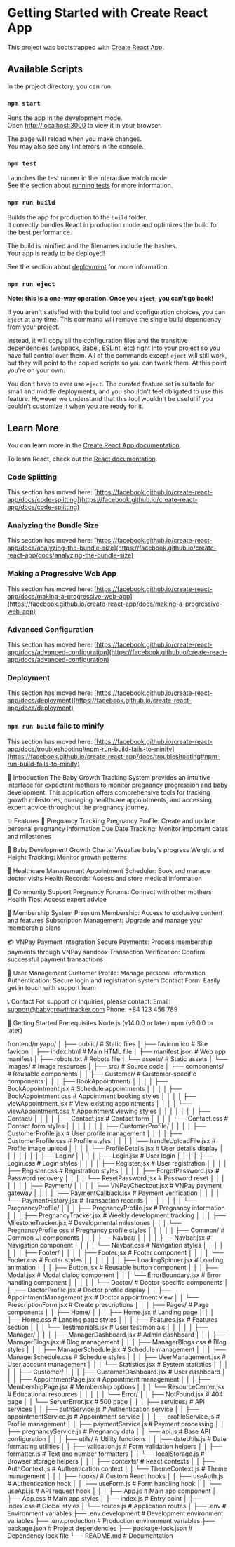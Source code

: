 # Getting Started with Create React App

This project was bootstrapped with [Create React App](https://github.com/facebook/create-react-app).

## Available Scripts

In the project directory, you can run:

### `npm start`

Runs the app in the development mode.\
Open [http://localhost:3000](http://localhost:3000) to view it in your browser.

The page will reload when you make changes.\
You may also see any lint errors in the console.

### `npm test`

Launches the test runner in the interactive watch mode.\
See the section about [running tests](https://facebook.github.io/create-react-app/docs/running-tests) for more information.

### `npm run build`

Builds the app for production to the `build` folder.\
It correctly bundles React in production mode and optimizes the build for the best performance.

The build is minified and the filenames include the hashes.\
Your app is ready to be deployed!

See the section about [deployment](https://facebook.github.io/create-react-app/docs/deployment) for more information.

### `npm run eject`

**Note: this is a one-way operation. Once you `eject`, you can't go back!**

If you aren't satisfied with the build tool and configuration choices, you can `eject` at any time. This command will remove the single build dependency from your project.

Instead, it will copy all the configuration files and the transitive dependencies (webpack, Babel, ESLint, etc) right into your project so you have full control over them. All of the commands except `eject` will still work, but they will point to the copied scripts so you can tweak them. At this point you're on your own.

You don't have to ever use `eject`. The curated feature set is suitable for small and middle deployments, and you shouldn't feel obligated to use this feature. However we understand that this tool wouldn't be useful if you couldn't customize it when you are ready for it.

## Learn More

You can learn more in the [Create React App documentation](https://facebook.github.io/create-react-app/docs/getting-started).

To learn React, check out the [React documentation](https://reactjs.org/).

### Code Splitting

This section has moved here: [https://facebook.github.io/create-react-app/docs/code-splitting](https://facebook.github.io/create-react-app/docs/code-splitting)

### Analyzing the Bundle Size

This section has moved here: [https://facebook.github.io/create-react-app/docs/analyzing-the-bundle-size](https://facebook.github.io/create-react-app/docs/analyzing-the-bundle-size)

### Making a Progressive Web App

This section has moved here: [https://facebook.github.io/create-react-app/docs/making-a-progressive-web-app](https://facebook.github.io/create-react-app/docs/making-a-progressive-web-app)

### Advanced Configuration

This section has moved here: [https://facebook.github.io/create-react-app/docs/advanced-configuration](https://facebook.github.io/create-react-app/docs/advanced-configuration)

### Deployment

This section has moved here: [https://facebook.github.io/create-react-app/docs/deployment](https://facebook.github.io/create-react-app/docs/deployment)

### `npm run build` fails to minify

This section has moved here: [https://facebook.github.io/create-react-app/docs/troubleshooting#npm-run-build-fails-to-minify](https://facebook.github.io/create-react-app/docs/troubleshooting#npm-run-build-fails-to-minify)

🌟 Introduction
The Baby Growth Tracking System provides an intuitive interface for expectant mothers to monitor pregnancy progression and baby development. This application offers comprehensive tools for tracking growth milestones, managing healthcare appointments, and accessing expert advice throughout the pregnancy journey.

✨ Features
🤰 Pregnancy Tracking
Pregnancy Profile: Create and update personal pregnancy information
Due Date Tracking: Monitor important dates and milestones

👶 Baby Development
Growth Charts: Visualize baby's progress
Weight and Height Tracking: Monitor growth patterns

🏥 Healthcare Management
Appointment Scheduler: Book and manage doctor visits
Health Records: Access and store medical information

💬 Community Support
Pregnancy Forums: Connect with other mothers
Health Tips: Access expert advice

💎 Membership System
Premium Membership: Access to exclusive content and features
Subscription Management: Upgrade and manage your membership plans

💳 VNPay Payment Integration
Secure Payments: Process membership payments through VNPay sandbox
Transaction Verification: Confirm successful payment transactions

👤 User Management
Customer Profile: Manage personal information
Authentication: Secure login and registration system
Contact Form: Easily get in touch with support team

📞 Contact
For support or inquiries, please contact:
Email: support@babygrowthtracker.com
Phone: +84 123 456 789

🚀 Getting Started
Prerequisites
Node.js (v14.0.0 or later)
npm (v6.0.0 or later)

frontend/myapp/
│
├── public/                   # Static files
│   ├── favicon.ico           # Site favicon
│   ├── index.html            # Main HTML file
│   ├── manifest.json         # Web app manifest
│   ├── robots.txt            # Robots file
│   └── assets/               # Static assets
│       └── images/           # Image resources
│
├── src/                      # Source code
│   ├── components/           # Reusable components
│   │   ├── Customer/         # Customer-specific components
│   │   │   ├── BookAppointment/
│   │   │   │   ├── BookAppointment.jsx    # Schedule appointments
│   │   │   │   ├── BookAppointment.css    # Appointment booking styles
│   │   │   │   ├── viewAppointment.jsx    # View existing appointments
│   │   │   │   └── viewAppointment.css    # Appointment viewing styles
│   │   │   │
│   │   │   ├── Contact/
│   │   │   │   ├── Contact.jsx            # Contact form
│   │   │   │   └── Contact.css            # Contact form styles
│   │   │   │
│   │   │   ├── CustomerProfile/
│   │   │   │   ├── CustomerProfile.jsx    # User profile management
│   │   │   │   ├── CustomerProfile.css    # Profile styles
│   │   │   │   ├── handleUploadFile.jsx   # Profile image upload
│   │   │   │   └── ProfileDetails.jsx     # User details display
│   │   │   │
│   │   │   ├── Login/
│   │   │   │   ├── Login.jsx              # User login
│   │   │   │   ├── Login.css              # Login styles
│   │   │   │   ├── Register.jsx           # User registration
│   │   │   │   ├── Register.css           # Registration styles
│   │   │   │   ├── ForgotPassword.jsx     # Password recovery
│   │   │   │   └── ResetPassword.jsx      # Password reset
│   │   │   │
│   │   │   ├── Payment/
│   │   │   │   ├── VNPayCheckout.jsx      # VNPay payment gateway
│   │   │   │   ├── PaymentCallback.jsx    # Payment verification
│   │   │   │   └── PaymentHistory.jsx     # Transaction records
│   │   │   │
│   │   │   └── PregnancyProfile/
│   │   │       ├── PregnancyProfile.jsx   # Pregnancy information
│   │   │       ├── PregnancyTracker.jsx   # Weekly development tracking
│   │   │       ├── MilestoneTracker.jsx   # Developmental milestones
│   │   │       └── PregnancyProfile.css   # Pregnancy profile styles
│   │   │
│   │   ├── Common/           # Common UI components
│   │   │   ├── Navbar/
│   │   │   │   ├── Navbar.jsx           # Navigation component
│   │   │   │   └── Navbar.css           # Navigation styles
│   │   │   │
│   │   │   ├── Footer/
│   │   │   │   ├── Footer.jsx           # Footer component
│   │   │   │   └── Footer.css           # Footer styles
│   │   │   │
│   │   │   ├── LoadingSpinner.jsx       # Loading animation
│   │   │   ├── Button.jsx               # Reusable button component
│   │   │   ├── Modal.jsx                # Modal dialog component
│   │   │   └── ErrorBoundary.jsx        # Error handling component
│   │   │
│   │   └── Doctor/          # Doctor-specific components
│   │       ├── DoctorProfile.jsx        # Doctor profile display
│   │       ├── AppointmentManagement.jsx # Doctor appointment view
│   │       └── PrescriptionForm.jsx     # Create prescriptions
│   │
│   ├── Pages/                # Page components
│   │   ├── Home/
│   │   │   ├── Home.jsx      # Landing page
│   │   │   ├── Home.css      # Landing page styles
│   │   │   ├── Features.jsx  # Features section
│   │   │   └── Testimonials.jsx # User testimonials
│   │   │
│   │   ├── Manager/
│   │   │   ├── ManagerDashboard.jsx     # Admin dashboard
│   │   │   ├── ManagerBlogs.jsx         # Blog management
│   │   │   ├── ManagerBlogs.css         # Blog styles
│   │   │   ├── ManagerSchedule.jsx      # Schedule management
│   │   │   ├── ManagerSchedule.css      # Schedule styles
│   │   │   ├── UserManagement.jsx       # User account management
│   │   │   └── Statistics.jsx           # System statistics
│   │   │
│   │   ├── Customer/
│   │   │   ├── CustomerDashboard.jsx    # User dashboard
│   │   │   ├── AppointmentPage.jsx      # Appointment management
│   │   │   ├── MembershipPage.jsx       # Membership options
│   │   │   └── ResourceCenter.jsx       # Educational resources
│   │   │
│   │   └── Error/
│   │       ├── NotFound.jsx             # 404 page
│   │       └── ServerError.jsx          # 500 page
│   │
│   ├── services/             # API services
│   │   ├── authService.js    # Authentication service
│   │   ├── appointmentService.js # Appointment service
│   │   ├── profileService.js # Profile management
│   │   ├── paymentService.js # Payment processing
│   │   ├── pregnancyService.js # Pregnancy data
│   │   └── api.js            # Base API configuration
│   │
│   ├── utils/                # Utility functions
│   │   ├── dateUtils.js      # Date formatting utilities
│   │   ├── validation.js     # Form validation helpers
│   │   ├── formatter.js      # Text and number formatters
│   │   └── localStorage.js   # Browser storage helpers
│   │
│   ├── contexts/             # React contexts
│   │   ├── AuthContext.js    # Authentication context
│   │   └── ThemeContext.js   # Theme management
│   │
│   ├── hooks/                # Custom React hooks
│   │   ├── useAuth.js        # Authentication hook
│   │   ├── useForm.js        # Form handling hook
│   │   └── useApi.js         # API request hook
│   │
│   ├── App.js                # Main app component
│   ├── App.css               # Main app styles
│   ├── index.js              # Entry point
│   ├── index.css             # Global styles
│   └── routes.js             # Application routes
│
├── .env                      # Environment variables
├── .env.development          # Development environment variables
├── .env.production           # Production environment variables
├── package.json              # Project dependencies
├── package-lock.json         # Dependency lock file
└── README.md                 # Documentation